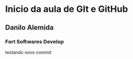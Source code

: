 # Inicio da aula de GIt e GitHub

## Danilo Alemida

### Fort Softwares Develop

testando novo commit
